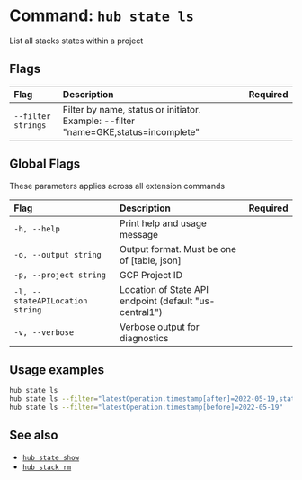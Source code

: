 # Command: `hub state ls`

List all stacks states within a project

## Flags

| Flag      | Description | Required |
| :-------- | :--------   | :-:      |
| `--filter strings` | Filter by name, status or initiator. Example: --filter "name=GKE,status=incomplete" | |

## Global Flags

These parameters applies across all extension commands

| Flag      | Description | Required |
| :-------- | :--------   | :-:      |
| `-h, --help` | Print help and usage message | |
| `-o, --output string` | Output format. Must be one of [table, json] | |
| `-p, --project string` | GCP Project ID | |
| `-l, --stateAPILocation string` | Location of State API endpoint (default "us-central1") | |
| `-v, --verbose` | Verbose output for diagnostics | |

## Usage examples

```bash
hub state ls
hub state ls --filter="latestOperation.timestamp[after]=2022-05-19,status=incomplete,initiator=akranga"
hub state ls --filter="latestOperation.timestamp[before]=2022-05-19"
```

## See also

* [`hub state show`](hub-state-show.md)
* [`hub stack rm`](hub-state-rm.md)
